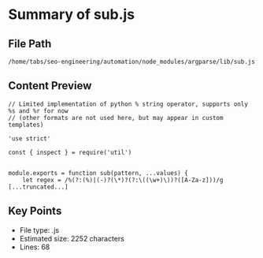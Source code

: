 # Summary of sub.js
  
## File Path
`/home/tabs/seo-engineering/automation/node_modules/argparse/lib/sub.js`

## Content Preview
```
// Limited implementation of python % string operator, supports only %s and %r for now
// (other formats are not used here, but may appear in custom templates)

'use strict'

const { inspect } = require('util')


module.exports = function sub(pattern, ...values) {
    let regex = /%(?:(%)|(-)?(\*)?(?:\((\w+)\))?([A-Za-z]))/g
[...truncated...]
```

## Key Points
- File type: .js
- Estimated size: 2252 characters
- Lines: 68
